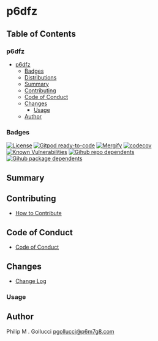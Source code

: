 # p6dfz

## Table of Contents


### p6dfz
- [p6dfz](#p6dfz)
  - [Badges](#badges)
  - [Distributions](#distributions)
  - [Summary](#summary)
  - [Contributing](#contributing)
  - [Code of Conduct](#code-of-conduct)
  - [Changes](#changes)
    - [Usage](#usage)
  - [Author](#author)

### Badges

[![License](https://img.shields.io/badge/License-Apache%202.0-yellowgreen.svg)](https://opensource.org/licenses/Apache-2.0)
[![Gitpod ready-to-code](https://img.shields.io/badge/Gitpod-ready--to--code-blue?logo=gitpod)](https://gitpod.io/#https://github.com/p6m7g8/p6dfz)
[![Mergify](https://img.shields.io/endpoint.svg?url=https://gh.mergify.io/badges/p6m7g8/p6dfz/&style=flat)](https://mergify.io)
[![codecov](https://codecov.io/gh/p6m7g8/p6dfz/branch/master/graph/badge.svg?token=14Yj1fZbew)](https://codecov.io/gh/p6m7g8/p6dfz)
[![Known Vulnerabilities](https://snyk.io/test/github/p6m7g8/p6dfz/badge.svg?targetFile=package.json)](https://snyk.io/test/github/p6m7g8/p6dfz?targetFile=package.json)
[![Gihub repo dependents](https://badgen.net/github/dependents-repo/p6m7g8/p6dfz)](https://github.com/p6m7g8/p6dfz/network/dependents?dependent_type=REPOSITORY)
[![Gihub package dependents](https://badgen.net/github/dependents-pkg/p6m7g8/p6dfz)](https://github.com/p6m7g8/p6dfz/network/dependents?dependent_type=PACKAGE)

## Summary

## Contributing

- [How to Contribute](CONTRIBUTING.md)

## Code of Conduct

- [Code of Conduct](https://github.com/p6m7g8/.github/blob/master/CODE_OF_CONDUCT.md)

## Changes

- [Change Log](CHANGELOG.md)

### Usage


## Author

Philip M . Gollucci <pgollucci@p6m7g8.com>
